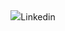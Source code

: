 <div align="center">
  <img src="https://github.com/pouria-maleki/pouria-maleki/assets/61584820/2b2a7865-3c69-4a3e-bf54-a8926be867ef>

  <h1>Hi There</h1>
  <p>my name is <strong>Pouria Maleki</strong></p>
  <p>ia am a electrical engineer</p>
  <hr>
  <p>contact me: </p>
  <a href="https://www.linkedin.com/in/pouria-maleki/">Linkedin</a>
</div>
